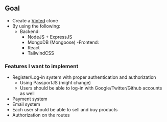 ## Goal
- Create a [Vinted](https://www.vinted.be/) clone
- By using the following:
    - Backend:
        - NodeJS + ExpressJS
        - MongoDB (Mongoose)
    -Frontend:
        - React
        - TailwindCSS

### Features I want to implement
- Register/Log-in system with proper authentication and authorization
    - Using PassportJS (might change)
    - Users should be able to log-in with Google/Twitter/Github accounts as well
- Payment system
- Email system
- Each user should be able to sell and buy products
- Authorization on the routes